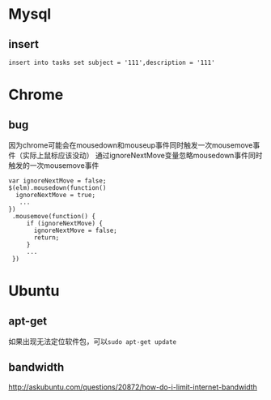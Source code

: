 # Mysql

## insert

```
insert into tasks set subject = '111',description = '111'
```

# Chrome

## bug

因为chrome可能会在mousedown和mouseup事件同时触发一次mousemove事件（实际上鼠标应该没动）
通过ignoreNextMove变量忽略mousedown事件同时触发的一次mousemove事件

```
var ignoreNextMove = false;
$(elm).mousedown(function()
  ignoreNextMove = true;
   ...
})
 .mousemove(function() {
     if (ignoreNextMove) {
       ignoreNextMove = false;
       return;
     }
     ...
 })
```

# Ubuntu

## apt-get

如果出现无法定位软件包，可以``sudo apt-get update``

## bandwidth

http://askubuntu.com/questions/20872/how-do-i-limit-internet-bandwidth
